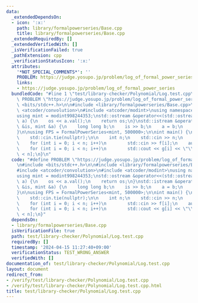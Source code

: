 ```yaml
---
data:
  _extendedDependsOn:
  - icon: ':x:'
    path: library/formalpowerseries/Base.cpp
    title: library/formalpowerseries/Base.cpp
  _extendedRequiredBy: []
  _extendedVerifiedWith: []
  _isVerificationFailed: true
  _pathExtension: cpp
  _verificationStatusIcon: ':x:'
  attributes:
    '*NOT_SPECIAL_COMMENTS*': ''
    PROBLEM: https://judge.yosupo.jp/problem/log_of_formal_power_series
    links:
    - https://judge.yosupo.jp/problem/log_of_formal_power_series
  bundledCode: "#line 1 \"test/library-checker/Polynomial/Log.test.cpp\"\n#define\
    \ PROBLEM \"https://judge.yosupo.jp/problem/log_of_formal_power_series\"\n#include\
    \ <bits/stdc++.h>\n\n#include <library/formalpowerseries/Base.cpp>\n\n#include\
    \ <atcoder/convolution>\n#include <atcoder/modint>\nusing namespace atcoder;\n\
    using mint = modint998244353;\nstd::ostream &operator<<(std::ostream &os, mint\
    \ a) {\n    os << a.val();\n    return os;\n}\nstd::istream &operator>>(std::istream\
    \ &is, mint &a) {\n    long long b;\n    is >> b;\n    a = b;\n    return is;\n\
    }\n\nusing FPS = FormalPowerSeries<mint, 500000>;\n\nint main() {\n    std::ios::sync_with_stdio(false);\n\
    \    std::cin.tie(nullptr);\n\n    int n;\n    std::cin >> n;\n    FPS f(n);\n\
    \    for (int i = 0; i < n; i++)\n        std::cin >> f[i];\n    auto g = FPS::log(f);\n\
    \    for (int i = 0; i < n; i++)\n        std::cout << g[i] << \"\\n \"[i + 1\
    \ < n];\n}\n"
  code: "#define PROBLEM \"https://judge.yosupo.jp/problem/log_of_formal_power_series\"\
    \n#include <bits/stdc++.h>\n\n#include <library/formalpowerseries/Base.cpp>\n\n\
    #include <atcoder/convolution>\n#include <atcoder/modint>\nusing namespace atcoder;\n\
    using mint = modint998244353;\nstd::ostream &operator<<(std::ostream &os, mint\
    \ a) {\n    os << a.val();\n    return os;\n}\nstd::istream &operator>>(std::istream\
    \ &is, mint &a) {\n    long long b;\n    is >> b;\n    a = b;\n    return is;\n\
    }\n\nusing FPS = FormalPowerSeries<mint, 500000>;\n\nint main() {\n    std::ios::sync_with_stdio(false);\n\
    \    std::cin.tie(nullptr);\n\n    int n;\n    std::cin >> n;\n    FPS f(n);\n\
    \    for (int i = 0; i < n; i++)\n        std::cin >> f[i];\n    auto g = FPS::log(f);\n\
    \    for (int i = 0; i < n; i++)\n        std::cout << g[i] << \"\\n \"[i + 1\
    \ < n];\n}"
  dependsOn:
  - library/formalpowerseries/Base.cpp
  isVerificationFile: true
  path: test/library-checker/Polynomial/Log.test.cpp
  requiredBy: []
  timestamp: '2024-04-15 11:27:40+09:00'
  verificationStatus: TEST_WRONG_ANSWER
  verifiedWith: []
documentation_of: test/library-checker/Polynomial/Log.test.cpp
layout: document
redirect_from:
- /verify/test/library-checker/Polynomial/Log.test.cpp
- /verify/test/library-checker/Polynomial/Log.test.cpp.html
title: test/library-checker/Polynomial/Log.test.cpp
---
```

